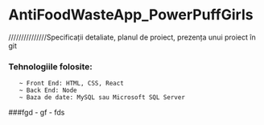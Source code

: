 # AntiFoodWasteApp_PowerPuffGirls

///////////////Specificații detaliate, planul de proiect, prezența unui proiect în git


 
### Tehnologiile folosite:
       ~ Front End: HTML, CSS, React
       ~ Back End: Node
       ~ Baza de date: MySQL sau Microsoft SQL Server 
       
###fgd
      - gf
      - fds
